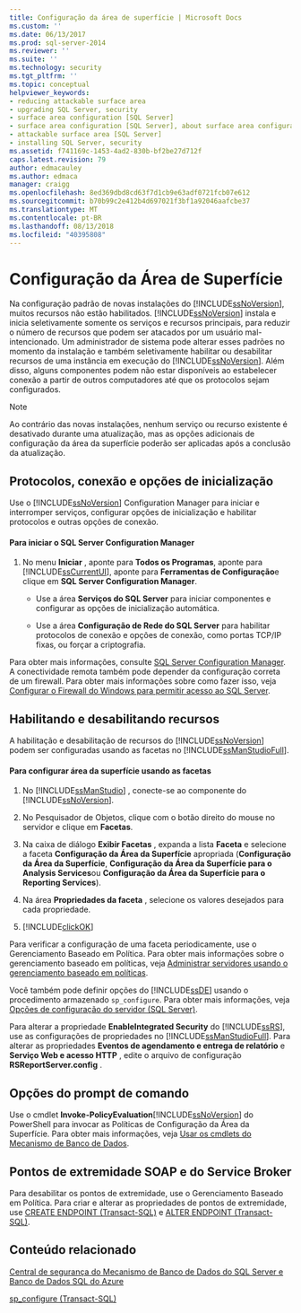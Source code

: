```yaml
---
title: Configuração da área de superfície | Microsoft Docs
ms.custom: ''
ms.date: 06/13/2017
ms.prod: sql-server-2014
ms.reviewer: ''
ms.suite: ''
ms.technology: security
ms.tgt_pltfrm: ''
ms.topic: conceptual
helpviewer_keywords:
- reducing attackable surface area
- upgrading SQL Server, security
- surface area configuration [SQL Server]
- surface area configuration [SQL Server], about surface area configuration
- attackable surface area [SQL Server]
- installing SQL Server, security
ms.assetid: f741169c-1453-4ad2-830b-bf2be27d712f
caps.latest.revision: 79
author: edmacauley
ms.author: edmaca
manager: craigg
ms.openlocfilehash: 8ed369dbd8cd63f7d1cb9e63adf0721fcb07e612
ms.sourcegitcommit: b70b99c2e412b4d697021f3bf1a92046aafcbe37
ms.translationtype: MT
ms.contentlocale: pt-BR
ms.lasthandoff: 08/13/2018
ms.locfileid: "40395808"
---
```

# <a name="surface-area-configuration"></a>Configuração da Área de Superfície
  Na configuração padrão de novas instalações do [!INCLUDE[ssNoVersion](../../includes/ssnoversion-md.md)], muitos recursos não estão habilitados. [!INCLUDE[ssNoVersion](../../includes/ssnoversion-md.md)] instala e inicia seletivamente somente os serviços e recursos principais, para reduzir o número de recursos que podem ser atacados por um usuário mal-intencionado. Um administrador de sistema pode alterar esses padrões no momento da instalação e também seletivamente habilitar ou desabilitar recursos de uma instância em execução do [!INCLUDE[ssNoVersion](../../includes/ssnoversion-md.md)]. Além disso, alguns componentes podem não estar disponíveis ao estabelecer conexão a partir de outros computadores até que os protocolos sejam configurados.  
  
> [!NOTE]  
>  Ao contrário das novas instalações, nenhum serviço ou recurso existente é desativado durante uma atualização, mas as opções adicionais de configuração da área da superfície poderão ser aplicadas após a conclusão da atualização.  
  
## <a name="protocols-connection-and-startup-options"></a>Protocolos, conexão e opções de inicialização  
 Use o [!INCLUDE[ssNoVersion](../../includes/ssnoversion-md.md)] Configuration Manager para iniciar e interromper serviços, configurar opções de inicialização e habilitar protocolos e outras opções de conexão.  
  
#### <a name="to-start-sql-server-configuration-manager"></a>Para iniciar o SQL Server Configuration Manager  
  
1.  No menu **Iniciar** , aponte para **Todos os Programas**, aponte para [!INCLUDE[ssCurrentUI](../../includes/sscurrentui-md.md)], aponte para **Ferramentas de Configuração**e clique em **SQL Server Configuration Manager**.  
  
    -   Use a área **Serviços do SQL Server** para iniciar componentes e configurar as opções de inicialização automática.  
  
    -   Use a área **Configuração de Rede do SQL Server** para habilitar protocolos de conexão e opções de conexão, como portas TCP/IP fixas, ou forçar a criptografia.  
  
 Para obter mais informações, consulte [SQL Server Configuration Manager](../sql-server-configuration-manager.md). A conectividade remota também pode depender da configuração correta de um firewall. Para obter mais informações sobre como fazer isso, veja [Configurar o Firewall do Windows para permitir acesso ao SQL Server](../../sql-server/install/configure-the-windows-firewall-to-allow-sql-server-access.md).  
  
## <a name="enabling-and-disabling-features"></a>Habilitando e desabilitando recursos  
 A habilitação e desabilitação de recursos do [!INCLUDE[ssNoVersion](../../includes/ssnoversion-md.md)] podem ser configuradas usando as facetas no [!INCLUDE[ssManStudioFull](../../includes/ssmanstudiofull-md.md)].  
  
#### <a name="to-configure-surface-area-using-facets"></a>Para configurar área da superfície usando as facetas  
  
1.  No [!INCLUDE[ssManStudio](../../includes/ssmanstudio-md.md)] , conecte-se ao componente do [!INCLUDE[ssNoVersion](../../includes/ssnoversion-md.md)].  
  
2.  No Pesquisador de Objetos, clique com o botão direito do mouse no servidor e clique em **Facetas**.  
  
3.  Na caixa de diálogo **Exibir Facetas** , expanda a lista **Faceta** e selecione a faceta **Configuração da Área da Superfície** apropriada (**Configuração da Área da Superfície**, **Configuração da Área da Superfície para o Analysis Services**ou **Configuração da Área da Superfície para o Reporting Services**).  
  
4.  Na área **Propriedades da faceta** , selecione os valores desejados para cada propriedade.  
  
5.  [!INCLUDE[clickOK](../../includes/clickok-md.md)]  
  
 Para verificar a configuração de uma faceta periodicamente, use o Gerenciamento Baseado em Política. Para obter mais informações sobre o gerenciamento baseado em políticas, veja [Administrar servidores usando o gerenciamento baseado em políticas](../policy-based-management/administer-servers-by-using-policy-based-management.md).  
  
 Você também pode definir opções do [!INCLUDE[ssDE](../../includes/ssde-md.md)] usando o procedimento armazenado `sp_configure`. Para obter mais informações, veja [Opções de configuração do servidor &#40;SQL Server&#41;](../../database-engine/configure-windows/server-configuration-options-sql-server.md).  
  
 Para alterar a propriedade **EnableIntegrated Security** do [!INCLUDE[ssRS](../../includes/ssrs.md)], use as configurações de propriedades no [!INCLUDE[ssManStudioFull](../../includes/ssmanstudiofull-md.md)]. Para alterar as propriedades **Eventos de agendamento e entrega de relatório** e **Serviço Web e acesso HTTP** , edite o arquivo de configuração **RSReportServer.config** .  
  
## <a name="command-prompt-options"></a>Opções do prompt de comando  
 Use o cmdlet **Invoke-PolicyEvaluation**[!INCLUDE[ssNoVersion](../../includes/ssnoversion-md.md)] do PowerShell para invocar as Políticas de Configuração da Área da Superfície. Para obter mais informações, veja [Usar os cmdlets do Mecanismo de Banco de Dados](../../database-engine/use-the-database-engine-cmdlets.md).  
  
## <a name="soap-and-service-broker-endpoints"></a>Pontos de extremidade SOAP e do Service Broker  
 Para desabilitar os pontos de extremidade, use o Gerenciamento Baseado em Política. Para criar e alterar as propriedades de pontos de extremidade, use [CREATE ENDPOINT &#40;Transact-SQL&#41;](/sql/t-sql/statements/create-endpoint-transact-sql) e [ALTER ENDPOINT &#40;Transact-SQL&#41;](/sql/t-sql/statements/alter-endpoint-transact-sql).  
  
## <a name="related-content"></a>Conteúdo relacionado  
 [Central de segurança do Mecanismo de Banco de Dados do SQL Server e Banco de Dados SQL do Azure](security-center-for-sql-server-database-engine-and-azure-sql-database.md)  
  
 [sp_configure &#40;Transact-SQL&#41;](/sql/relational-databases/system-stored-procedures/sp-configure-transact-sql)  
  
  
